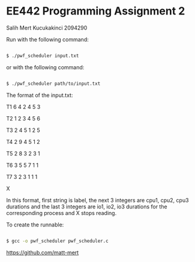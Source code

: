 # EE442 Programming Assignment 2

Salih Mert Kucukakinci 2094290


Run with the following command:


```bash

$ ./pwf_scheduler input.txt

```


or with the following command:


```bash

$ ./pwf_scheduler path/to/input.txt

```


The format of the input.txt:


T1 6 4 2 4 5 3

T2 1 2 3 4 5 6

T3 2 4 5 1 2 5

T4 2 9 4 5 1 2

T5 2 8 3 2 3 1

T6 3 5 5 7 1 1

T7 3 2 3 1 1 1

X


In this format, first string is label, the next 3 integers are cpu1, cpu2, cpu3 durations and the last 3 integers are io1, io2, io3 durations for the corresponding process and X stops reading.


To create the runnable:


```bash

$ gcc -o pwf_scheduler pwf_scheduler.c

```

https://github.com/matt-mert

